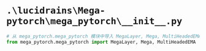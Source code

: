 # `.\lucidrains\Mega-pytorch\mega_pytorch\__init__.py`

```py
# 从 mega_pytorch.mega_pytorch 模块中导入 MegaLayer, Mega, MultiHeadedEMA 类
from mega_pytorch.mega_pytorch import MegaLayer, Mega, MultiHeadedEMA
```